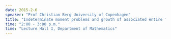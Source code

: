 ```yaml
---
date: 2015-2-6
speaker: "Prof Christian Berg University of Copenhagen"
title: "Indeterminate moment problems and growth of associated entire functions"
time: "2:00 - 3:00 p.m." 
time: "Lecture Hall I, Department of Mathematics"
---
```


